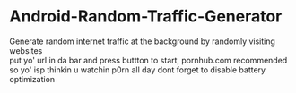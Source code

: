 # Android-Random-Traffic-Generator
Generate random internet traffic at the background by randomly visiting websites  
put yo' url in da bar and press buttton to start, pornhub.com recommended so yo' isp thinkin u watchin p0rn all day
dont forget to disable battery optimization

